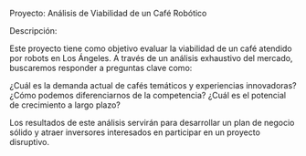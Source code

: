 Proyecto: Análisis de Viabilidad de un Café Robótico

Descripción:

Este proyecto tiene como objetivo evaluar la viabilidad de un café atendido por robots en Los Ángeles. A través de un análisis exhaustivo del mercado, buscaremos responder a preguntas clave como:

¿Cuál es la demanda actual de cafés temáticos y experiencias innovadoras?
¿Cómo podemos diferenciarnos de la competencia?
¿Cuál es el potencial de crecimiento a largo plazo?

Los resultados de este análisis servirán para desarrollar un plan de negocio sólido y atraer inversores interesados en participar en un proyecto disruptivo.
